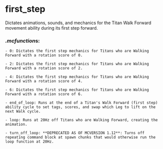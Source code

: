 # first_step
Dictates animations, sounds, and mechanics for the Titan Walk Forward movement ability during its first step forward.

### *.mcfunction*s:
    - 0: Dictates the first step mechanics for Titans who are Walking Forward with a rotation score of 0.
    
    - 2: Dictates the first step mechanics for Titans who are Walking Forward with a rotation score of 2.
    
    - 4: Dictates the first step mechanics for Titans who are Walking Forward with a rotation score of 4.
    
    - 6: Dictates the first step mechanics for Titans who are Walking Forward with a rotation score of 6.
    
    - end_of_loop: Runs at the end of a Titan's Walk Forward (first step) ability cycle to set tags, scores, and swap which Leg to lift on the next Walk cycle.
    
    - loop: Runs at 20Hz off Titans who are Walking Forward, creating the animation.
    
    - turn_off_loop: **DEPRECATED AS OF MCVERSION 1.12**: Turns off repeating command block at spawn chunks that would otherwise run the loop function at 20Hz.
    
